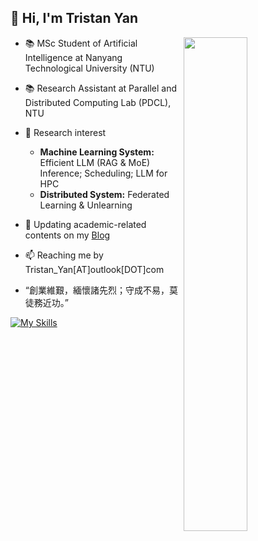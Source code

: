 ## 👋 Hi, I'm Tristan Yan

<a href="https://github.com/YANthinkn?tab=repositories" >
  <img align=right width="45%" src="https://github-readme-stats.vercel.app/api?username=YANthinkn&show_icons=true&theme=algolia" />
</a>

- 📚 MSc Student of Artificial Intelligence at Nanyang Technological University (NTU)

- 📚 Research Assistant at Parallel and Distributed Computing Lab (PDCL), NTU

- 🔎 Research interest
  - **Machine Learning System:** Efficient LLM (RAG & MoE) Inference; Scheduling; LLM for HPC
  - **Distributed System:** Federated Learning & Unlearning

- 📑 Updating academic-related contents on my [Blog](https://tristanyan.cn)
  
- 📫 Reaching me by Tristan_Yan[AT]outlook[DOT]com

- “創業維艱，緬懷諸先烈；守成不易，莫徒務近功。”

[![My Skills](https://skillicons.dev/icons?i=python,go,linux,docker,grafana,kubernetes,git,vim,aws,gcp,azure,markdown,latex)](https://skillicons.dev)

